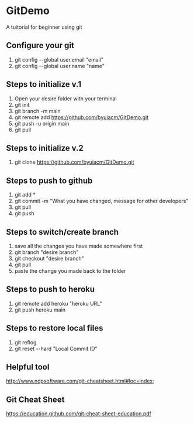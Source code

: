 # GitDemo
A tuitorial for beginner using git

## Configure your git
1. git config --global user.email "email"
2. git config --global user.name "name"

## Steps to initialize v.1
1. Open your desire folder with your terminal
2. git init
3. git branch -m main 
4. git remote add https://github.com/byuiacm/GitDemo.git
6. git push -u origin main
7. git pull

## Steps to initialize v.2
1. git clone https://github.com/byuiacm/GitDemo.git

## Steps to push to github
1. git add *
2. git commit -m "What you have changed, message for other developers"
3. git pull
4. git push

## Steps to switch/create branch
1. save all the changes you have made somewhere first
2. git branch "desire branch"
3. git checkout "desire branch"
4. git pull
5. paste the change you made back to the folder 

## Steps to push to heroku
1. git remote add heroku "heroku URL"
2. git push heroku main

## Steps to restore local files
1. git reflog
2. git reset --hard "Local Commit ID"

## Helpful tool
http://www.ndpsoftware.com/git-cheatsheet.html#loc=index;

## Git Cheat Sheet
https://education.github.com/git-cheat-sheet-education.pdf
